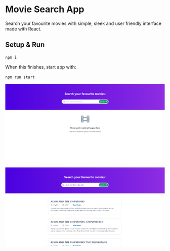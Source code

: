 # Movie Search App

Search your favourite movies with simple, sleek and user friendly interface made with React.

## Setup & Run

`npm i`

When this finishes, start app with:

`npm run start`

![picture](Capture1.PNG)

![picture](Capture2.PNG)
